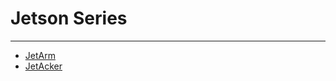 # Jetson Series
---

* [JetArm](https://docs.hiwonder.com/projects/JetArm/en/latest/)
* [JetAcker](https://docs.hiwonder.com/projects/JetAcker/en/latest/index.html)